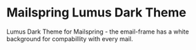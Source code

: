 # Mailspring Lumus Dark Theme

Lumus Dark Theme for Mailspring - the email-frame has a white background for compabillity with every mail.

